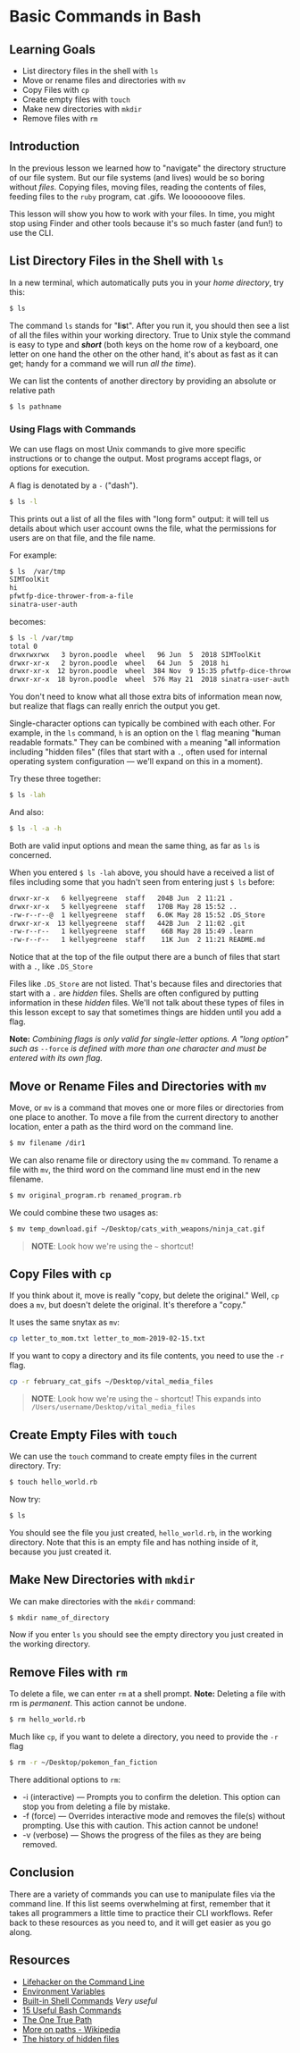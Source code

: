 # Basic Commands in Bash

## Learning Goals

* List directory files in the shell with `ls`
* Move or rename files and directories with `mv`
* Copy Files with `cp`
* Create empty files with `touch`
* Make new directories with `mkdir`
* Remove files with `rm`

## Introduction

In the previous lesson we learned how to "navigate" the directory structure
of our file system. But our file systems (and lives) would be so boring
without _files_. Copying files, moving files, reading the contents of
files, feeding files to the `ruby` program, cat .gifs. We looooooove files.

This lesson will show you how to work with your files. In time, you might
stop using Finder and other tools because it's so much faster (and fun!)
to use the CLI.

## List Directory Files in the Shell with `ls`

In a new terminal, which automatically puts you in your _home directory_, try this:

```bash
$ ls
```

The command `ls` stands for "**l**i**s**t". After you run it, you should then see a list of all the files within your working directory. True to Unix style the command is easy to type and ***short*** (both keys on the home row of a keyboard, one letter on one hand the other on the other hand, it's about as fast as it can get; handy for a command we will run _all the time_).

We can list the contents of another directory by providing an absolute or relative path

```bash
$ ls pathname
```

### Using Flags with Commands

We can use flags on most Unix commands to give more specific instructions or to change the output.
Most programs accept flags, or options for execution.

A flag is denotated by a `-` ("dash").


```bash
$ ls -l
```

This prints out a list of all the files with "long form" output: it will tell us
details about which user account owns the file, what the permissions for users
are on that file, and the file name.

For example:

```bash
$ ls  /var/tmp
SIMToolKit
hi
pfwtfp-dice-thrower-from-a-file
sinatra-user-auth
```

becomes:


```bash
$ ls -l /var/tmp
total 0
drwxrwxrwx   3 byron.poodle  wheel   96 Jun  5  2018 SIMToolKit
drwxr-xr-x   2 byron.poodle  wheel   64 Jun  5  2018 hi
drwxr-xr-x  12 byron.poodle  wheel  384 Nov  9 15:35 pfwtfp-dice-thrower-from-a-file
drwxr-xr-x  18 byron.poodle  wheel  576 May 21  2018 sinatra-user-auth
```

You don't need to know what all those
extra bits of information mean now, but realize that flags can really enrich
the output you get.

Single-character options can typically be combined with each other. For example,
in the `ls` command, `h` is an option on the `l` flag meaning "**h**uman readable
formats." They can be combined with `a` meaning "**a**ll information including
"hidden files" (files that start with a `.`, often used for internal operating
system configuration &mdash; we'll expand on this in a moment).

Try these three together:

```bash
$ ls -lah
```

And also:

```bash
$ ls -l -a -h
```

Both are valid input options and mean the same thing, as far as `ls` is concerned.

When you entered `$ ls -lah` above, you should have a received a list of files
including some that you hadn't seen from entering just `$ ls` before:

```bash
drwxr-xr-x   6 kellyegreene  staff   204B Jun  2 11:21 .
drwxr-xr-x   5 kellyegreene  staff   170B May 28 15:52 ..
-rw-r--r--@  1 kellyegreene  staff   6.0K May 28 15:52 .DS_Store
drwxr-xr-x  13 kellyegreene  staff   442B Jun  2 11:02 .git
-rw-r--r--   1 kellyegreene  staff    66B May 28 15:49 .learn
-rw-r--r--   1 kellyegreene  staff    11K Jun  2 11:21 README.md
```

Notice that at the top of the file output there are a bunch of files that start with
a `.`, like `.DS_Store`

Files like `.DS_Store` are not listed. That's because files and directories that start with a `.`
are _hidden_ files. Shells are often configured by putting information in these _hidden_ files.
We'll not talk about these types of files in this lesson except to say that sometimes things
are hidden until you add a flag.

**Note:** *Combining flags is only valid for single-letter options. A "long option"
such as* `--force` *is defined with more than one character and must be entered with
its own flag.*

## Move or Rename Files and Directories with `mv`

Move, or `mv` is a command that moves one or more files or directories from one place
to another.  To move a file from the current directory to another location, enter a
path as the third word on the command line.

```bash
$ mv filename /dir1
```

We can also rename file or directory using the `mv` command. To rename a file with
`mv`, the third word on the command line must end in the new filename.

```bash
$ mv original_program.rb renamed_program.rb
```

We could combine these two usages as:

```bash
$ mv temp_download.gif ~/Desktop/cats_with_weapons/ninja_cat.gif
```

> **NOTE**: Look how we're using the `~` shortcut!

## Copy Files with `cp`

If you think about it, move is really "copy, but delete the original."
Well, `cp` does a `mv`, but doesn't delete the original. It's therefore a "copy."

It uses the same snytax as `mv`:

```bash
cp letter_to_mom.txt letter_to_mom-2019-02-15.txt
```

If you want to copy a directory and its file contents, you need to use the `-r` 
flag.

```bash
cp -r february_cat_gifs ~/Desktop/vital_media_files
```

> **NOTE**: Look how we're using the `~` shortcut! This expands into
> `/Users/username/Desktop/vital_media_files`

## Create Empty Files with `touch`

We can use the `touch` command to create empty files in the current directory. Try:

```bash
$ touch hello_world.rb
```

Now try:

```bash
$ ls
```

You should see the file you just created, `hello_world.rb`, in the working directory.
Note that this is an empty file and has nothing inside of it, because you just created it.

## Make New Directories with `mkdir`

We can make directories with the `mkdir` command:

```bash
$ mkdir name_of_directory
```
Now if you enter `ls` you should see the empty directory you just created in the working
directory.

## Remove Files with `rm`

To delete a file, we can enter `rm` at a shell prompt.
**Note:** Deleting a file with rm is *permanent*. This action cannot be undone.

```bash
$ rm hello_world.rb
```

Much like `cp`, if you want to delete a directory, you need to provide the `-r` flag

```bash
$ rm -r ~/Desktop/pokemon_fan_fiction
```

There additional options to `rm`:

* -i (interactive) — Prompts you to confirm the deletion. This option can stop you from
deleting a file by mistake.
* -f (force) — Overrides interactive mode and removes the file(s) without prompting.
Use this with caution. This action cannot be undone!
* -v (verbose) — Shows the progress of the files as they are being removed.

## Conclusion

There are a variety of commands you can use to manipulate files via the command line. If this list seems overwhelming at first, remember that it takes all programmers a little time to practice their CLI workflows. Refer back to these resources as you need to, and it will get easier as you go along.

## Resources

- [Lifehacker on the Command Line](http://lifehacker.com/5633909/who-needs-a-mouse-learn-to-use-the-command-line-for-almost-anything)
- [Environment Variables](http://cbednarski.com/articles/understanding-environment-variables-and-the-unix-path/)
- [Built-in Shell Commands](https://www.gnu.org/software/bash/manual/html_node/Bash-Builtins.html) *Very useful*
- [15 Useful Bash Commands](http://www.thegeekstuff.com/2010/08/bash-shell-builtin-commands/)
- [The One True Path](http://blog.seldomatt.com/blog/2012/10/08/bash-and-the-one-true-path/)
- [More on paths - Wikipedia](http://en.wikipedia.org/wiki/Path_\(computing\))
- [The history of hidden files](https://plus.google.com/101960720994009339267/posts/R58WgWwN9jp)


